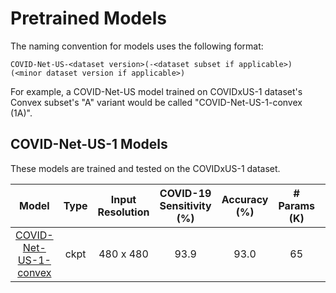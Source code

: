 # Pretrained Models

The naming convention for models uses the following format:
```
COVID-Net-US-<dataset version>(-<dataset subset if applicable>) (<minor dataset version if applicable>)
```
For example, a COVID-Net-US model trained on COVIDxUS-1 dataset's Convex subset's "A" variant would be called "COVID-Net-US-1-convex (1A)".

## COVID-Net-US-1 Models
These models are trained and tested on the COVIDxUS-1 dataset.

|        Model        | Type | Input Resolution | COVID-19 Sensitivity (%) | Accuracy (%) | # Params (K) | FLOPs (M) |
|:-------------------:|:----:|:----------------:|:------------------------:|:------------:|:------------:|:---------:|
|[COVID-Net-US-1-convex](https://bit.ly/covid-net-us-1-convex)| ckpt |     480 x 480    |           93.9           |     93.0     |    65   |    596   |

